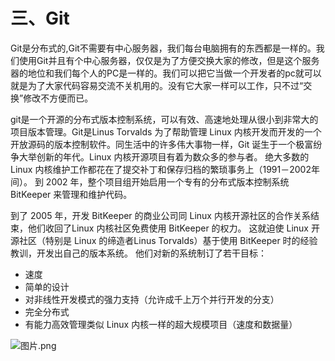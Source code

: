 # 三、Git

Git是分布式的,Git不需要有中心服务器，我们每台电脑拥有的东西都是一样的。我们使用Git并且有个中心服务器，仅仅是为了方便交换大家的修改，但是这个服务器的地位和我们每个人的PC是一样的。我们可以把它当做一个开发者的pc就可以就是为了大家代码容易交流不关机用的。没有它大家一样可以工作，只不过“交换”修改不方便而已。

git是一个开源的分布式版本控制系统，可以有效、高速地处理从很小到非常大的项目版本管理。Git是Linus Torvalds 为了帮助管理 Linux 内核开发而开发的一个开放源码的版本控制软件。同生活中的许多伟大事物一样，Git 诞生于一个极富纷争大举创新的年代。Linux 内核开源项目有着为数众多的参与者。 绝大多数的 Linux 内核维护工作都花在了提交补丁和保存归档的繁琐事务上（1991－2002年间）。 到 2002 年，整个项目组开始启用一个专有的分布式版本控制系统 BitKeeper 来管理和维护代码。

到了 2005 年，开发 BitKeeper 的商业公司同 Linux 内核开源社区的合作关系结束，他们收回了Linux 内核社区免费使用 BitKeeper 的权力。 这就迫使 Linux 开源社区（特别是 Linux 的缔造者Linus Torvalds）基于使用 BitKeeper 时的经验教训，开发出自己的版本系统。 他们对新的系统制订了若干目标：

- 速度
- 简单的设计
- 对非线性开发模式的强力支持（允许成千上万个并行开发的分支）
- 完全分布式
- 有能力高效管理类似 Linux 内核一样的超大规模项目（速度和数据量）

![图片.png](https://upload-images.jianshu.io/upload_images/26868451-8eb3c68358037cad.png?imageMogr2/auto-orient/strip%7CimageView2/2/w/1240)